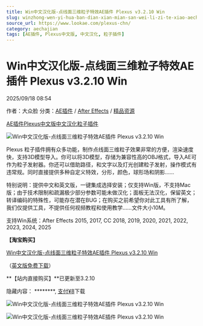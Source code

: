 ```yaml
---
title: Win中文汉化版-点线面三维粒子特效AE插件 Plexus v3.2.10 Win
slug: winzhong-wen-yi-hua-ban-dian-xian-mian-san-wei-li-zi-te-xiao-aecha-jian-plexus-v3-2-10-win
source_url: https://www.lookae.com/plexus-chn/
category: aechajian
tags: [AE插件, Plexus中文版, 中文汉化, 粒子插件]
---
```

# Win中文汉化版-点线面三维粒子特效AE插件 Plexus v3.2.10 Win

2025/09/18 08:54

作者：大众脸
分类：[AE插件](https://www.lookae.com/after-effects/aechajian/) / [After Effects](https://www.lookae.com/after-effects/) / [精品资源](https://www.lookae.com/fufei/)

[AE插件](https://www.lookae.com/tag/ae%e6%8f%92%e4%bb%b6/)[Plexus中文版](https://www.lookae.com/tag/plexus%e4%b8%ad%e6%96%87%e7%89%88/)[中文汉化](https://www.lookae.com/tag/%e4%b8%ad%e6%96%87%e6%b1%89%e5%8c%96/)[粒子插件](https://www.lookae.com/tag/%e7%b2%92%e5%ad%90%e6%8f%92%e4%bb%b6/)

![Win中文汉化版-点线面三维粒子特效AE插件 Plexus v3.2.10 Win](https://www.lookae.com/wp-content/uploads/2025/02/Plexus-ZH-.jpg "Win中文汉化版-点线面三维粒子特效AE插件 Plexus v3.2.10 Win-LookAE.com")

Plexus 粒子插件拥有众多功能，制作点线面三维粒子效果非常的方便，渲染速度快，支持3D模型导入。你可以将3D模型，存储为兼容性高的OBJ格式，导入AE可作为粒子发射器。你还可以借助路径，和文字以及灯光创建粒子发射，操作模式有违常规。同时直接提供多种自定义特效，分形，颜色，球形场和阴影……

特别说明：提供中文和英文版，一键集成选择安装；仅支持Win版，不支持Mac版；由于技术限制和疏漏极少部分参数可能未做汉化；面板无法汉化，保留英文；转译编码的特殊性，可能存在潜在BUG；在购买之前希望你对此工具有所了解，我们仅提供工具，不提供任何视频教程和使用教学……文件大小10M。

支持Win系统：After Effects 2015, 2017, CC 2018, 2019, 2020, 2021, 2022, 2023, 2024, 2025

**【淘宝购买】**

[Win中文汉化版-点线面三维粒子特效AE插件 Plexus v3.2.10 Win](https://item.taobao.com/item.htm?ft=t&id=891546194581)

（[英文版免费下载](https://www.lookae.com/plexus-3210/)）

**【站内直接购买】**已更新至3.2.10

隐藏内容：
\*\*\*\*\*\*\*\*,
[支付¥8](https://www.lookae.com/wp-login.php?redirect_to=https%3A%2F%2Fwww.lookae.com%2Fplexus-chn%2F)下载

![Win中文汉化版-点线面三维粒子特效AE插件 Plexus v3.2.10 Win](https://img.alicdn.com/imgextra/i2/705956171/O1CN011CybJ11vSN9nQFFBY_!!705956171.jpg "Win中文汉化版-点线面三维粒子特效AE插件 Plexus v3.2.10 Win-LookAE.com")

![Win中文汉化版-点线面三维粒子特效AE插件 Plexus v3.2.10 Win](https://img.alicdn.com/imgextra/i3/705956171/O1CN01QNfD5L1vSN9pzRDN7_!!705956171.jpg "Win中文汉化版-点线面三维粒子特效AE插件 Plexus v3.2.10 Win-LookAE.com")
